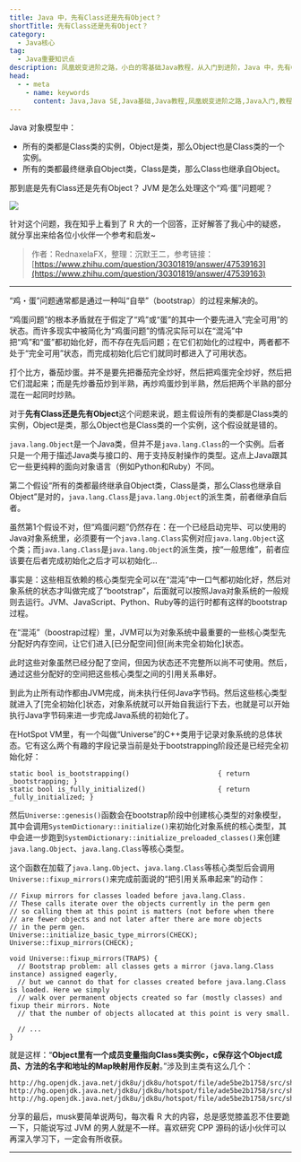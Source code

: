 ```yaml
---
title: Java 中，先有Class还是先有Object？
shortTitle: 先有Class还是先有Object？
category:
  - Java核心
tag:
  - Java重要知识点
description: 凤凰蜕变进阶之路，小白的零基础Java教程，从入门到进阶，Java 中，先有Class还是先有Object？
head:
  - - meta
    - name: keywords
      content: Java,Java SE,Java基础,Java教程,凤凰蜕变进阶之路,Java入门,教程,java,class,object
---
```




Java 对象模型中：

- 所有的类都是Class类的实例，Object是类，那么Object也是Class类的一个实例。
- 所有的类都最终继承自Object类，Class是类，那么Class也继承自Object。

那到底是先有Class还是先有Object？ JVM 是怎么处理这个“鸡·蛋”问题呢？

![](http://cdn.tobebetterjavaer.com/tobebetterjavaer/images/basic-extra-meal/class-object-2f47490c-70b8-41b8-9551-42c2f98eea91.png)

针对这个问题，我在知乎上看到了 R 大的一个回答，正好解答了我心中的疑惑，就分享出来给各位小伙伴一个参考和启发~

>作者：RednaxelaFX，整理：沉默王二，参考链接：[https://www.zhihu.com/question/30301819/answer/47539163](https://www.zhihu.com/question/30301819/answer/47539163)

-----

“鸡・蛋”问题通常都是通过一种叫“自举”（bootstrap）的过程来解决的。

“鸡蛋问题”的根本矛盾就在于假定了“鸡”或“蛋”的其中一个要先进入“完全可用”的状态。而许多现实中被简化为“鸡蛋问题”的情况实际可以在“混沌”中把“鸡”和“蛋”都初始化好，而不存在先后问题；在它们初始化的过程中，两者都不处于“完全可用”状态，而完成初始化后它们就同时都进入了可用状态。

打个比方，番茄炒蛋。并不是要先把番茄完全炒好，然后把鸡蛋完全炒好，然后把它们混起来；而是先炒番茄炒到半熟，再炒鸡蛋炒到半熟，然后把两个半熟的部分混在一起同时炒熟。

对于**先有Class还是先有Object**这个问题来说，题主假设所有的类都是Class类的实例，Object是类，那么Object也是Class类的一个实例，这个假设就是错的。

`java.lang.Object`是一个Java类，但并不是`java.lang.Class`的一个实例。后者只是一个用于描述Java类与接口的、用于支持反射操作的类型。这点上Java跟其它一些更纯粹的面向对象语言（例如Python和Ruby）不同。

第二个假设“所有的类都最终继承自Object类，Class是类，那么Class也继承自Object”是对的，`java.lang.Class`是`java.lang.Object`的派生类，前者继承自后者。

虽然第1个假设不对，但“鸡蛋问题”仍然存在：在一个已经启动完毕、可以使用的Java对象系统里，必须要有一个`java.lang.Class`实例对应`java.lang.Object`这个类；而`java.lang.Class`是`java.lang.Object`的派生类，按“一般思维”，前者应该要在后者完成初始化之后才可以初始化…

事实是：这些相互依赖的核心类型完全可以在“混沌”中一口气都初始化好，然后对象系统的状态才叫做完成了“bootstrap”，后面就可以按照Java对象系统的一般规则去运行。JVM、JavaScript、Python、Ruby等的运行时都有这样的bootstrap过程。

在“混沌”（boostrap过程）里，JVM可以为对象系统中最重要的一些核心类型先分配好内存空间，让它们进入[已分配空间]但[尚未完全初始化]状态。

此时这些对象虽然已经分配了空间，但因为状态还不完整所以尚不可使用。然后，通过这些分配好的空间把这些核心类型之间的引用关系串好。

到此为止所有动作都由JVM完成，尚未执行任何Java字节码。然后这些核心类型就进入了[完全初始化]状态，对象系统就可以开始自我运行下去，也就是可以开始执行Java字节码来进一步完成Java系统的初始化了。

在HotSpot VM里，有一个叫做“Universe”的C++类用于记录对象系统的总体状态。它有这么两个有趣的字段记录当前是处于bootstrapping阶段还是已经完全初始化好：

```
static bool is_bootstrapping()                      { return _bootstrapping; }
static bool is_fully_initialized()                  { return _fully_initialized; }
```

然后`Universe::genesis()`函数会在bootstrap阶段中创建核心类型的对象模型，其中会调用`SystemDictionary::initialize()`来初始化对象系统的核心类型，其中会进一步跑到`SystemDictionary::initialize_preloaded_classes()`来创建`java.lang.Object`、`java.lang.Class`等核心类型。

这个函数在加载了`java.lang.Object`、`java.lang.Class`等核心类型后会调用`Universe::fixup_mirrors()`来完成前面说的“把引用关系串起来”的动作：

```
// Fixup mirrors for classes loaded before java.lang.Class.
// These calls iterate over the objects currently in the perm gen
// so calling them at this point is matters (not before when there
// are fewer objects and not later after there are more objects
// in the perm gen.
Universe::initialize_basic_type_mirrors(CHECK);
Universe::fixup_mirrors(CHECK);

void Universe::fixup_mirrors(TRAPS) {
  // Bootstrap problem: all classes gets a mirror (java.lang.Class instance) assigned eagerly,
  // but we cannot do that for classes created before java.lang.Class is loaded. Here we simply
  // walk over permanent objects created so far (mostly classes) and fixup their mirrors. Note
  // that the number of objects allocated at this point is very small.

  // ...
}
```

就是这样：“**Object里有一个成员变量指向Class类实例c，c保存这个Object成员、方法的名字和地址的Map映射用作反射**。”涉及到主类有这么几个：

```
http://hg.openjdk.java.net/jdk8u/jdk8u/hotspot/file/ade5be2b1758/src/share/vm/memory/universe.hpp#l399
http://hg.openjdk.java.net/jdk8u/jdk8u/hotspot/file/ade5be2b1758/src/share/vm/memory/universe.cpp#l259
http://hg.openjdk.java.net/jdk8u/jdk8u/hotspot/file/ade5be2b1758/src/share/vm/classfile/systemDictionary.cpp#l1814
```

分享的最后，musk要简单说两句，每次看 R 大的内容，总是感觉膝盖忍不住要跪一下，只能说写过 JVM 的男人就是不一样。喜欢研究 CPP 源码的话小伙伴可以再深入学习下，一定会有所收获。

----


  

 

  











